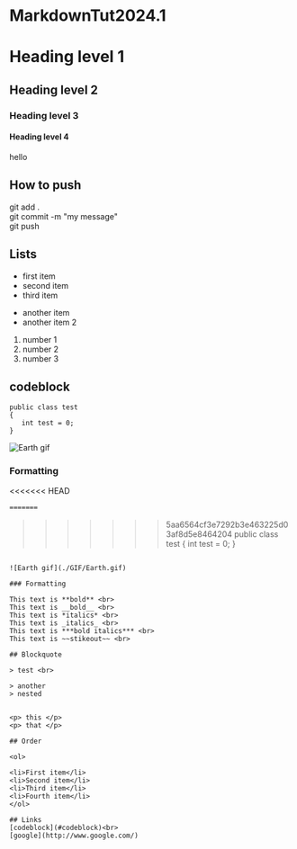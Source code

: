 # MarkdownTut2024.1

# Heading level 1

## Heading level 2

### Heading level 3

#### Heading level 4



hello



## How to push
git add . <br>
git commit -m "my message" <br>
git push <br>

## Lists 

- first item 
- second item 
- third item 

* another item
* another item 2 

1. number 1
1. number 2
1. number 3

## codeblock

```
public class test
{
   int test = 0;
}
```

![Earth gif](./GIF/Earth.gif)

### Formatting

<<<<<<< HEAD
``` csh
=======
```
>>>>>>> 5aa6564cf3e7292b3e463225d03af8d5e8464204
public class test
{
   int test = 0;
}
```

![Earth gif](./GIF/Earth.gif)

### Formatting

This text is **bold** <br>
This text is __bold__ <br>
This text is *italics* <br>
This text is _italics_ <br>
This text is ***bold italics*** <br>
This text is ~~stikeout~~ <br>

## Blockquote 

> test <br>

> another
> nested


<p> this </p>
<p> that </p>

## Order 

<ol>

<li>First item</li>
<li>Second item</li>
<li>Third item</li>
<li>Fourth item</li>
</ol>

## Links
[codeblock](#codeblock)<br>
[google](http://www.google.com/)



